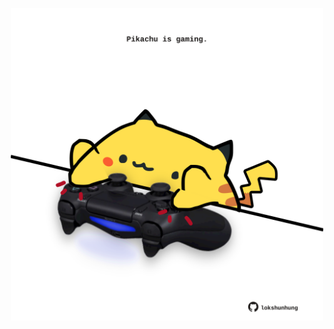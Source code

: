 <!-- built at 27/11/2022, 21:00:54 UTC -->
<p align="center">
  <img width="500" height="500" src="./ReadmeImage.svg">
</p>
